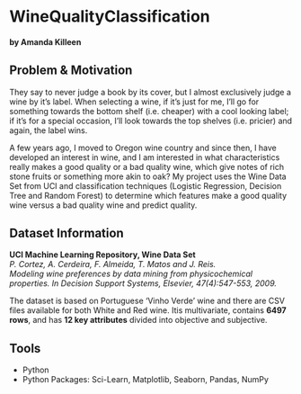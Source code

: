 # WineQualityClassification
#### by Amanda Killeen

## Problem & Motivation
They say to never judge a book by its cover, but I almost exclusively judge a wine by it’s label. When selecting a wine, if it’s just for me, I’ll go for something towards the bottom shelf (i.e. cheaper) with a cool looking label; if it’s for a special occasion, I’ll look towards the top shelves (i.e. pricier) and again, the label wins. 

A few years ago, I moved to Oregon wine country and since then, I have developed an interest in wine, and I am interested in what characteristics really makes a good quality or a bad quality wine, which give notes of rich stone fruits or something more akin to oak?  My project uses the Wine Data Set from UCI and classification techniques (Logistic Regression, Decision Tree and Random Forest) to determine which features make a good quality wine versus a bad quality wine and predict quality. 

## Dataset Information
**UCI Machine Learning Repository, Wine Data Set**  
*P. Cortez, A. Cerdeira, F. Almeida, T. Matos and J. Reis.  
Modeling wine preferences by data mining from physicochemical properties. In Decision Support Systems, Elsevier, 47(4):547-553, 2009.*

The dataset is based on Portuguese ‘Vinho Verde’ wine and there are CSV files available for both White and Red wine. Itis multivariate, contains **6497 rows**, and has **12 key attributes** divided into objective and subjective. 

## Tools
- Python
- Python Packages: Sci-Learn, Matplotlib, Seaborn, Pandas, NumPy
